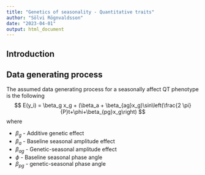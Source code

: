 ```yaml
---
title: "Genetics of seasonality - Quantitative traits"
author: "Sölvi Rögnvaldsson"
date: "2023-04-01"
output: html_document
---
```




## Introduction

## Data generating process 
The assumed data generating process for a seasonally affect QT phenotype is the following
$$
E(y_i) = \beta_g x_g + (\beta_a + \beta_{ag}x_g)\sin\left(\frac{2 \pi}{P}t+\phi+\beta_{pg}x_g\right)
$$
where
* $\beta_g$ - Additive genetic effect
* $\beta_a$ - Baseline seasonal amplitude effect
* $\beta_{ag}$ - Genetic-seasonal amplitude effect
* $\phi$ - Baseline seasonal phase angle
* $\beta_{pg}$ - genetic-seasonal phase angle



